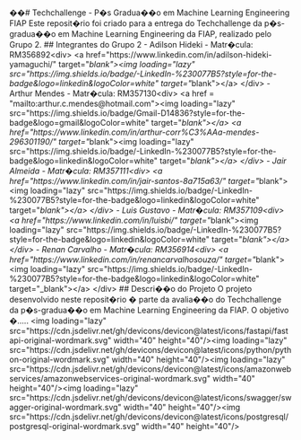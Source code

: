 ﻿��#   T e c h c h a l l e n g e   -   P � s   G r a d u a � � o   e m   M a c h i n e   L e a r n i n g   E n g i n e e r i n g   F I A P 
 
 
 
 E s t e   r e p o s i t � r i o   f o i   c r i a d o   p a r a   a   e n t r e g a   d o   T e c h c h a l l e n g e   d a   p � s - g r a d u a � � o   e m   M a c h i n e   L e a r n i n g   E n g i n e e r i n g   d a   F I A P ,   r e a l i z a d o   p e l o   G r u p o   2 . 
 
 
 
 # #   I n t e g r a n t e s   d o   G r u p o   2 
 
 
 
 -   * * A d i l s o n   H i d e k i * * 
 
 -   M a t r � c u l a :   R M 3 5 6 8 9 2 < d i v > 
 
 < a   h r e f = " h t t p s : / / w w w . l i n k e d i n . c o m / i n / a d i l s o n - h i d e k i - y a m a g u c h i / "   t a r g e t = " _ b l a n k " > < i m g   l o a d i n g = " l a z y "   s r c = " h t t p s : / / i m g . s h i e l d s . i o / b a d g e / - L i n k e d I n - % 2 3 0 0 7 7 B 5 ? s t y l e = f o r - t h e - b a d g e & l o g o = l i n k e d i n & l o g o C o l o r = w h i t e "   t a r g e t = " _ b l a n k " > < / a >       
 
 < / d i v > 
 
 
 
 -   * * A r t h u r   M e n d e s * * 
 
 -   M a t r � c u l a :   R M 3 5 7 1 3 0 < d i v > 
 
 < a   h r e f   =   " m a i l t o : a r t h u r . c . m e n d e s @ h o t m a i l . c o m " > < i m g   l o a d i n g = " l a z y "   s r c = " h t t p s : / / i m g . s h i e l d s . i o / b a d g e / G m a i l - D 1 4 8 3 6 ? s t y l e = f o r - t h e - b a d g e & l o g o = g m a i l & l o g o C o l o r = w h i t e "   t a r g e t = " _ b l a n k " > < / a > 
 
 < a   h r e f = " h t t p s : / / w w w . l i n k e d i n . c o m / i n / a r t h u r - c o r r % C 3 % A A a - m e n d e s - 2 9 6 3 0 1 1 9 0 / "   t a r g e t = " _ b l a n k " > < i m g   l o a d i n g = " l a z y "   s r c = " h t t p s : / / i m g . s h i e l d s . i o / b a d g e / - L i n k e d I n - % 2 3 0 0 7 7 B 5 ? s t y l e = f o r - t h e - b a d g e & l o g o = l i n k e d i n & l o g o C o l o r = w h i t e "   t a r g e t = " _ b l a n k " > < / a >       
 
 < / d i v > 
 
 
 
 -   * * J a i r   A l m e i d a * * 
 
 -   M a t r � c u l a :   R M 3 5 7 1 1 1 < d i v > 
 
 < a   h r e f = " h t t p s : / / w w w . l i n k e d i n . c o m / i n / j a i r - s a n t o s - 8 a 7 1 5 a 6 3 / "   t a r g e t = " _ b l a n k " > < i m g   l o a d i n g = " l a z y "   s r c = " h t t p s : / / i m g . s h i e l d s . i o / b a d g e / - L i n k e d I n - % 2 3 0 0 7 7 B 5 ? s t y l e = f o r - t h e - b a d g e & l o g o = l i n k e d i n & l o g o C o l o r = w h i t e "   t a r g e t = " _ b l a n k " > < / a >       
 
 < / d i v > 
 
 
 
 -   * * L u i s   G u s t a v o * * 
 
 -   M a t r � c u l a :   R M 3 5 7 1 0 9 < d i v > 
 
 < a   h r e f = " h t t p s : / / w w w . l i n k e d i n . c o m / i n / l u i s b i / "   t a r g e t = " _ b l a n k " > < i m g   l o a d i n g = " l a z y "   s r c = " h t t p s : / / i m g . s h i e l d s . i o / b a d g e / - L i n k e d I n - % 2 3 0 0 7 7 B 5 ? s t y l e = f o r - t h e - b a d g e & l o g o = l i n k e d i n & l o g o C o l o r = w h i t e "   t a r g e t = " _ b l a n k " > < / a >       
 
 < / d i v > 
 
 
 
 -   * * R e n a n   C a r v a l h o * * 
 
 -   M a t r � c u l a :   R M 3 5 6 9 1 4 < d i v > 
 
 < a   h r e f = " h t t p s : / / w w w . l i n k e d i n . c o m / i n / r e n a n c a r v a l h o s o u z a / "   t a r g e t = " _ b l a n k " > < i m g   l o a d i n g = " l a z y "   s r c = " h t t p s : / / i m g . s h i e l d s . i o / b a d g e / - L i n k e d I n - % 2 3 0 0 7 7 B 5 ? s t y l e = f o r - t h e - b a d g e & l o g o = l i n k e d i n & l o g o C o l o r = w h i t e "   t a r g e t = " _ b l a n k " > < / a >       
 
 < / d i v > 
 
 
 
 
 
 # #   D e s c r i � � o   d o   P r o j e t o 
 
 
 
 O   p r o j e t o   d e s e n v o l v i d o   n e s t e   r e p o s i t � r i o   �   p a r t e   d a   a v a l i a � � o   d o   T e c h c h a l l e n g e   d a   p � s - g r a d u a � � o   e m   M a c h i n e   L e a r n i n g   E n g i n e e r i n g   d a   F I A P .   O   o b j e t i v o   � . . . . . 
 
 
 
 < i m g   l o a d i n g = " l a z y "   s r c = " h t t p s : / / c d n . j s d e l i v r . n e t / g h / d e v i c o n s / d e v i c o n @ l a t e s t / i c o n s / f a s t a p i / f a s t a p i - o r i g i n a l - w o r d m a r k . s v g "   w i d t h = " 4 0 "   h e i g h t = " 4 0 " / > < i m g   l o a d i n g = " l a z y "   s r c = " h t t p s : / / c d n . j s d e l i v r . n e t / g h / d e v i c o n s / d e v i c o n @ l a t e s t / i c o n s / p y t h o n / p y t h o n - o r i g i n a l - w o r d m a r k . s v g "   w i d t h = " 4 0 "   h e i g h t = " 4 0 " / > < i m g   l o a d i n g = " l a z y "   s r c = " h t t p s : / / c d n . j s d e l i v r . n e t / g h / d e v i c o n s / d e v i c o n @ l a t e s t / i c o n s / a m a z o n w e b s e r v i c e s / a m a z o n w e b s e r v i c e s - o r i g i n a l - w o r d m a r k . s v g "   w i d t h = " 4 0 "   h e i g h t = " 4 0 " / > < i m g   l o a d i n g = " l a z y "   s r c = " h t t p s : / / c d n . j s d e l i v r . n e t / g h / d e v i c o n s / d e v i c o n @ l a t e s t / i c o n s / s w a g g e r / s w a g g e r - o r i g i n a l - w o r d m a r k . s v g "   w i d t h = " 4 0 "   h e i g h t = " 4 0 " / > < i m g   s r c = " h t t p s : / / c d n . j s d e l i v r . n e t / g h / d e v i c o n s / d e v i c o n @ l a t e s t / i c o n s / p o s t g r e s q l / p o s t g r e s q l - o r i g i n a l - w o r d m a r k . s v g "   w i d t h = " 4 0 "   h e i g h t = " 4 0 " / > 
 
 
 
 
 
 
 
 
